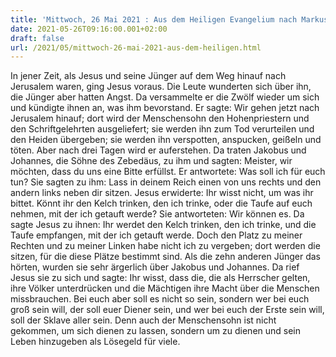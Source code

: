 ```yaml
---
title: 'Mittwoch, 26 Mai 2021 : Aus dem Heiligen Evangelium nach Markus - Mk 10,32-45.'
date: 2021-05-26T09:16:00.001+02:00
draft: false
url: /2021/05/mittwoch-26-mai-2021-aus-dem-heiligen.html
---
```


In jener Zeit, als Jesus und seine Jünger auf dem Weg hinauf nach Jerusalem waren, ging Jesus voraus. Die Leute wunderten sich über ihn, die Jünger aber hatten Angst. Da versammelte er die Zwölf wieder um sich und kündigte ihnen an, was ihm bevorstand. Er sagte: Wir gehen jetzt nach Jerusalem hinauf; dort wird der Menschensohn den Hohenpriestern und den Schriftgelehrten ausgeliefert; sie werden ihn zum Tod verurteilen und den Heiden übergeben; sie werden ihn verspotten, anspucken, geißeln und töten. Aber nach drei Tagen wird er auferstehen. Da traten Jakobus und Johannes, die Söhne des Zebedäus, zu ihm und sagten: Meister, wir möchten, dass du uns eine Bitte erfüllst. Er antwortete: Was soll ich für euch tun? Sie sagten zu ihm: Lass in deinem Reich einen von uns rechts und den andern links neben dir sitzen. Jesus erwiderte: Ihr wisst nicht, um was ihr bittet. Könnt ihr den Kelch trinken, den ich trinke, oder die Taufe auf euch nehmen, mit der ich getauft werde? Sie antworteten: Wir können es. Da sagte Jesus zu ihnen: Ihr werdet den Kelch trinken, den ich trinke, und die Taufe empfangen, mit der ich getauft werde. Doch den Platz zu meiner Rechten und zu meiner Linken habe nicht ich zu vergeben; dort werden die sitzen, für die diese Plätze bestimmt sind. Als die zehn anderen Jünger das hörten, wurden sie sehr ärgerlich über Jakobus und Johannes. Da rief Jesus sie zu sich und sagte: Ihr wisst, dass die, die als Herrscher gelten, ihre Völker unterdrücken und die Mächtigen ihre Macht über die Menschen missbrauchen. Bei euch aber soll es nicht so sein, sondern wer bei euch groß sein will, der soll euer Diener sein, und wer bei euch der Erste sein will, soll der Sklave aller sein. Denn auch der Menschensohn ist nicht gekommen, um sich dienen zu lassen, sondern um zu dienen und sein Leben hinzugeben als Lösegeld für viele.